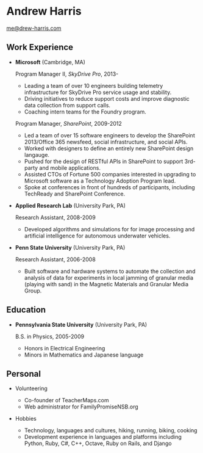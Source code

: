 Andrew Harris
===============

me@drew-harris.com

Work Experience
---------------

*	**Microsoft** (Cambridge, MA)

	Program Manager II, *SkyDrive Pro*, 2013-
	-	Leading a team of over 10 engineers building telemetry
		infrastructure for SkyDrive Pro service usage and stability.
	-	Driving initiatives to reduce support costs and improve
		diagnostic data collection from support calls.
	-	Coaching intern teams for the Foundry program.
	
	Program Manager, *SharePoint*, 2009-2012
	-	Led a team of over 15 software engineers to develop the
		SharePoint 2013/Office 365 newsfeed, social infrastructure, 
		and social APIs.
	-	Worked with designers to define an entirely new SharePoint
		design langauge.
	-	Pushed for the design of RESTful APIs in SharePoint to support
		3rd-party and mobile applications.
	-	Assisted CTOs of Fortune 500 companies interested in upgrading
		to Microsoft software as a Technology Adoption Program lead.
	-	Spoke at conferences in front of hundreds of participants,
		including TechReady and SharePoint Conference.

*	**Applied Research Lab** (University Park, PA)

	Research Assistant, 2008-2009

	-	Developed algorithms and simulations for for image
		processing and artificial intelligence for autonomous
		underwater vehicles.

*	**Penn State University** (University Park, PA)

	Research Assistant, 2006-2008

	-	Built software and hardware systems to automate the collection
		and analysis of data for experiments in local jamming of
		granular media (playing with sand) in the
		Magnetic Materials and Granular Media Group.

Education
---------

*	**Pennsylvania State University** (University Park, PA)

	B.S. in Physics, 2005-2009
	-	Honors in Electrical Engineering
	-	Minors in Mathematics and Japanese language

Personal
-------
*	Volunteering
	-	Co-founder of TeacherMaps.com
	-	Web administrator for FamilyPromiseNSB.org

*	Hobbies
	-	Technology, languages and cultures, hiking, running,
		biking, cooking
	-	Development experience in languages and platforms including
		Python, Ruby, C#, C++, Octave, Ruby on Rails, and Django
